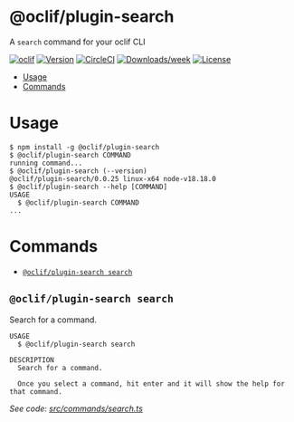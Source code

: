 # @oclif/plugin-search

A `search` command for your oclif CLI

[![oclif](https://img.shields.io/badge/cli-oclif-brightgreen.svg)](https://oclif.io)
[![Version](https://img.shields.io/npm/v/oclif-plugin-search.svg)](https://npmjs.org/package/oclif-plugin-search)
[![CircleCI](https://circleci.com/gh/oclif/plugin-search/tree/main.svg?style=shield)](https://circleci.com/gh/oclif/plugin-search/tree/main)
[![Downloads/week](https://img.shields.io/npm/dw/oclif-plugin-search.svg)](https://npmjs.org/package/oclif-plugin-search)
[![License](https://img.shields.io/npm/l/oclif-plugin-search.svg)](https://github.com/oclif/plugin-search/blob/main/package.json)

<!-- toc -->

- [Usage](#usage)
- [Commands](#commands)
<!-- tocstop -->

# Usage

<!-- usage -->

```sh-session
$ npm install -g @oclif/plugin-search
$ @oclif/plugin-search COMMAND
running command...
$ @oclif/plugin-search (--version)
@oclif/plugin-search/0.0.25 linux-x64 node-v18.18.0
$ @oclif/plugin-search --help [COMMAND]
USAGE
  $ @oclif/plugin-search COMMAND
...
```

<!-- usagestop -->

# Commands

<!-- commands -->

- [`@oclif/plugin-search search`](#oclifplugin-search-search)

## `@oclif/plugin-search search`

Search for a command.

```
USAGE
  $ @oclif/plugin-search search

DESCRIPTION
  Search for a command.

  Once you select a command, hit enter and it will show the help for that command.
```

_See code: [src/commands/search.ts](https://github.com/oclif/plugin-search/blob/0.0.25/src/commands/search.ts)_

<!-- commandsstop -->
